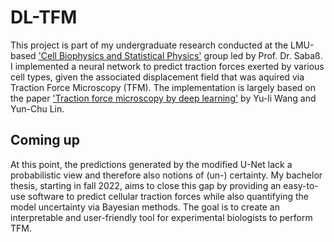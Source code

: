 # DL-TFM

This project is part of my undergraduate research conducted at the LMU-based ['Cell Biophysics and Statistical Physics'](https://www.biostatphys.vetmed.uni-muenchen.de/index.html) group led by Prof. Dr. Sabaß. I implemented a neural network to predict traction forces exerted by various cell types, given the associated displacement field that was aquired via Traction Force Microscopy (TFM). The implementation is largely based on the paper ['Traction force microscopy by deep learning'](https://www.sciencedirect.com/science/article/pii/S0006349521004987) by Yu-li Wang and Yun-Chu Lin.

## Coming up

At this point, the predictions generated by the modified U-Net lack a probabilistic view and therefore also notions of (un-) certainty. My bachelor thesis, starting in fall 2022, aims to close this gap by providing an easy-to-use software to predict cellular traction forces while also quantifying the model uncertainty via Bayesian methods. The goal is to create an interpretable and user-friendly tool for experimental biologists to perform TFM.
